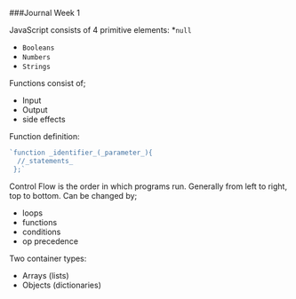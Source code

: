 ###Journal Week 1

JavaScript consists of 4 primitive elements:
*`null`
* `Booleans`
* `Numbers`
* `Strings`

Functions consist of;
* Input
* Output
* side effects

Function definition:
```JavaScript
`function _identifier_(_parameter_){
  //_statements_
 };`  
 ```
 
 Control Flow is the order in which programs run.
 Generally from left to right, top to bottom. 
 Can be changed by;
 * loops
 * functions
 * conditions
 * op precedence 
 
 Two container types:
 * Arrays (lists)
 * Objects (dictionaries)
